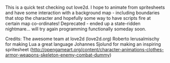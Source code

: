 This is a quick test checking out love2d.
I hope to animate from spritesheets and have some interaction with a background map -
including boundaries that stop the character and hopefully some way to have
scripts fire at certain map co-ordinates!
Deprecated - ended up a state-ridden nightmare... will try again 
programming functionally someday soon.


Credits: 
The awesome team at love2d (love2d.org)
Roberto Ierusalmischy for making Lua a great language
Johannes Sjolund for making an inspiring spritesheet
(http://opengameart.org/content/character-animations-clothes-armor-weapons-skeleton-enemy-combat-dummy)

